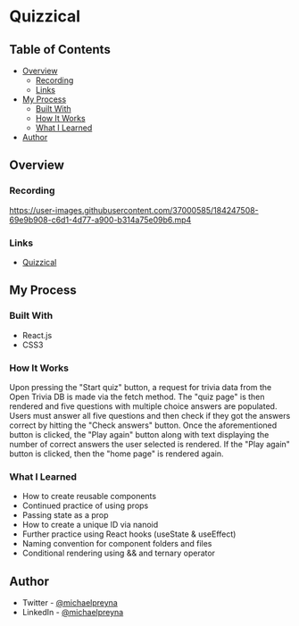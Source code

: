 # Quizzical


## Table of Contents

- [Overview](#Overview)
  - [Recording](#Recording)
  - [Links](#Links)
- [My Process](#My-Process)
  - [Built With](#Built-With)
  - [How It Works](#How-It-Works)
  - [What I Learned](#What-I-Learned)
- [Author](#Author)

## Overview

### Recording

https://user-images.githubusercontent.com/37000585/184247508-69e9b908-c6d1-4d77-a900-b314a75e09b6.mp4

### Links

- [Quizzical](https://quizzical-mr.netlify.app/)

## My Process


### Built With

- React.js
- CSS3

### How It Works

Upon pressing the "Start quiz" button, a request for trivia data from the Open Trivia DB is made via the fetch method. 
The "quiz page" is then rendered and five questions with multiple choice answers are populated. Users must answer all five questions and 
then check if they got the answers correct by hitting the "Check answers" button. Once the aforementioned button is clicked, the "Play again" button along
with text displaying the number of correct answers the user selected is rendered. If the "Play again" button is clicked, then the "home page" is rendered again.



### What I Learned

- How to create reusable components
- Continued practice of using props
- Passing state as a prop
- How to create a unique ID via nanoid
- Further practice using React hooks (useState & useEffect)
- Naming convention for component folders and files
- Conditional rendering using && and ternary operator

## Author

- Twitter - [@michaelpreyna](https://twitter.com/michaelpreyna)
- LinkedIn - [@michaelpreyna](https://www.linkedin.com/in/michaelpreyna/)
